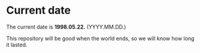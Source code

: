 # Current date

The current date is **1998.05.22.** (YYYY.MM.DD.)

This repository will be good when the world ends, so we will know how long it lasted.
